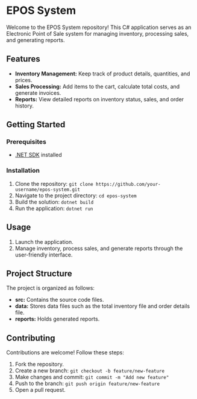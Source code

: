 # EPOS System

Welcome to the EPOS System repository! This C# application serves as an Electronic Point of Sale system for managing inventory, processing sales, and generating reports.

## Features

- **Inventory Management:** Keep track of product details, quantities, and prices.
- **Sales Processing:** Add items to the cart, calculate total costs, and generate invoices.
- **Reports:** View detailed reports on inventory status, sales, and order history.

## Getting Started

### Prerequisites

- [.NET SDK](https://dotnet.microsoft.com/download) installed

### Installation

1. Clone the repository: `git clone https://github.com/your-username/epos-system.git`
2. Navigate to the project directory: `cd epos-system`
3. Build the solution: `dotnet build`
4. Run the application: `dotnet run`

## Usage

1. Launch the application.
2. Manage inventory, process sales, and generate reports through the user-friendly interface.

## Project Structure

The project is organized as follows:

- **src:** Contains the source code files.
- **data:** Stores data files such as the total inventory file and order details file.
- **reports:** Holds generated reports.

## Contributing

Contributions are welcome! Follow these steps:

1. Fork the repository.
2. Create a new branch: `git checkout -b feature/new-feature`
3. Make changes and commit: `git commit -m "Add new feature"`
4. Push to the branch: `git push origin feature/new-feature`
5. Open a pull request.

